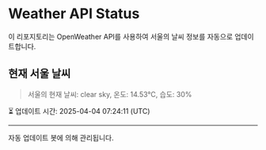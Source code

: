 
# Weather API Status

이 리포지토리는 OpenWeather API를 사용하여 서울의 날씨 정보를 자동으로 업데이트합니다.

## 현재 서울 날씨
> 서울의 현재 날씨: clear sky, 온도: 14.53°C, 습도: 30%

⏳ 업데이트 시간: 2025-04-04 07:24:11 (UTC)

---
자동 업데이트 봇에 의해 관리됩니다.
